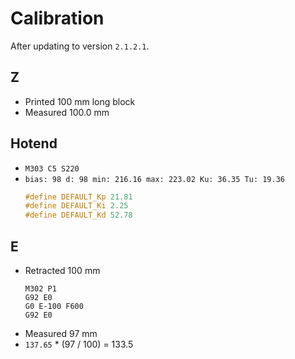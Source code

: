 # Calibration

After updating to version `2.1.2.1`.

## Z

- Printed 100 mm long block
- Measured 100.0 mm

## Hotend

- `M303 C5 S220`
- `bias: 98 d: 98 min: 216.16 max: 223.02 Ku: 36.35 Tu: 19.36`
  ```c
  #define DEFAULT_Kp 21.81
  #define DEFAULT_Ki 2.25
  #define DEFAULT_Kd 52.78
  ```

## E

- Retracted 100 mm
  ```
  M302 P1
  G92 E0
  G0 E-100 F600
  G92 E0
  ```
- Measured 97 mm
- `137.65` * (97 / 100) = 133.5

